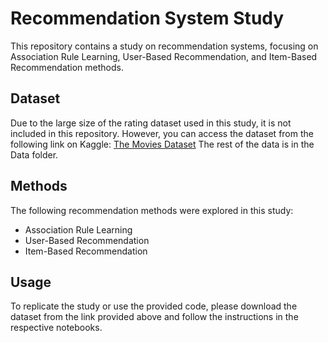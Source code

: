 # Recommendation System Study

This repository contains a study on recommendation systems, focusing on Association Rule Learning, User-Based Recommendation, and Item-Based Recommendation methods.

## Dataset
Due to the large size of the rating dataset used in this study, it is not included in this repository. However, you can access the dataset from the following link on Kaggle: [The Movies Dataset](https://www.kaggle.com/datasets/rounakbanik/the-movies-dataset) The rest of the data is in the Data folder.

## Methods
The following recommendation methods were explored in this study:
- Association Rule Learning
- User-Based Recommendation
- Item-Based Recommendation

## Usage
To replicate the study or use the provided code, please download the dataset from the link provided above and follow the instructions in the respective notebooks.

 
